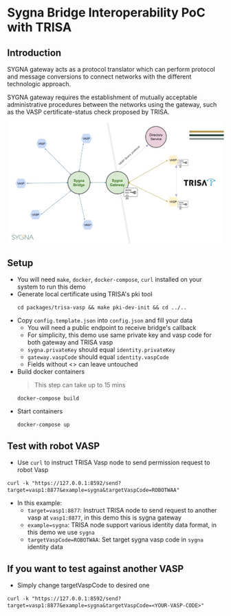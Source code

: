 # Sygna Bridge Interoperability PoC with TRISA

## Introduction
SYGNA gateway acts as a protocol translator which can perform protocol and message conversions to connect networks with the different technologic approach.

SYGNA gateway requires the establishment of mutually acceptable administrative procedures between the networks using the gateway, such as the VASP certificate-status check proposed by TRISA.

![Sygna Trisa Network](/images/sygna-trisa-network.jpg)


## Setup
* You will need `make`, `docker`, `docker-compose`, `curl` installed on your system to run this demo
* Generate local certificate using TRISA's pki tool
  ```
  cd packages/trisa-vasp && make pki-dev-init && cd ../..
  ```
* Copy `config.template.json` into `config.json` and fill your data
  * You will need a public endpoint to receive bridge's callback
  * For simplicity, this demo use same private key and vasp code for both gateway and TRISA vasp
  * `sygna.privateKey` should equal `identity.privateKey`
  * `gateway.vaspCode` should equal `identity.vaspCode`
  * Fields without <> can leave untouched
* Build docker containers
  > This step can take up to 15 mins
  ```
  docker-compose build
  ```
* Start containers
  ```
  docker-compose up
  ```

## Test with robot VASP
* Use `curl` to instruct TRISA Vasp node to send permission request to robot Vasp
```
curl -k "https://127.0.0.1:8592/send?target=vasp1:8877&example=sygna&targetVaspCode=ROBOTWAA"
```
* In this example:
  * `target=vasp1:8877`: Instruct TRISA node to send request to another vasp at `vasp1:8877`, in this demo this is sygna gateway
  * `example=sygna`: TRISA node support various identity data format, in this demo we use `sygna`
  * `targetVaspCode=ROBOTWAA`: Set target sygna vasp code in `sygna` identity data

## If you want to test against another VASP
  * Simply change targetVaspCode to desired one
  ```
  curl -k "https://127.0.0.1:8592/send?target=vasp1:8877&example=sygna&targetVaspCode=<YOUR-VASP-CODE>"
  ```
